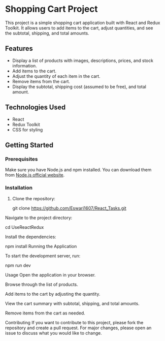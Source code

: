 # Shopping Cart Project

This project is a simple shopping cart application built with React and Redux Toolkit. It allows users to add items to the cart, adjust quantities, and see the subtotal, shipping, and total amounts.

## Features

- Display a list of products with images, descriptions, prices, and stock information.
- Add items to the cart.
- Adjust the quantity of each item in the cart.
- Remove items from the cart.
- Display the subtotal, shipping cost (assumed to be free), and total amount.

## Technologies Used

- React
- Redux Toolkit
- CSS for styling

## Getting Started

### Prerequisites

Make sure you have Node.js and npm installed. You can download them from [Node.js official website](https://nodejs.org/).

### Installation

1. Clone the repository:
 
   git clone https://github.com/Eswari1607/React_Tasks.git

Navigate to the project directory:

cd UseReactRedux

Install the dependencies:

npm install
Running the Application

To start the development server, run:

npm run dev


Usage
Open the application in your browser.

Browse through the list of products.

Add items to the cart by adjusting the quantity.

View the cart summary with subtotal, shipping, and total amounts.

Remove items from the cart as needed.

Contributing
If you want to contribute to this project, please fork the repository and create a pull request. For major changes, please open an issue to discuss what you would like to change.